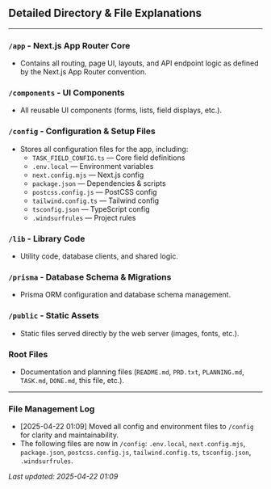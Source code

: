 ## Detailed Directory & File Explanations

---

### `/app` - Next.js App Router Core
*   Contains all routing, page UI, layouts, and API endpoint logic as defined by the Next.js App Router convention.

### `/components` - UI Components
*   All reusable UI components (forms, lists, field displays, etc.).

### `/config` - Configuration & Setup Files
*   Stores all configuration files for the app, including:
    *   `TASK_FIELD_CONFIG.ts` — Core field definitions
    *   `.env.local` — Environment variables
    *   `next.config.mjs` — Next.js config
    *   `package.json` — Dependencies & scripts
    *   `postcss.config.js` — PostCSS config
    *   `tailwind.config.ts` — Tailwind config
    *   `tsconfig.json` — TypeScript config
    *   `.windsurfrules` — Project rules

### `/lib` - Library Code
*   Utility code, database clients, and shared logic.

### `/prisma` - Database Schema & Migrations
*   Prisma ORM configuration and database schema management.

### `/public` - Static Assets
*   Static files served directly by the web server (images, fonts, etc.).

### Root Files
*   Documentation and planning files (`README.md`, `PRD.txt`, `PLANNING.md`, `TASK.md`, `DONE.md`, this file, etc.).

---

### File Management Log
*   [2025-04-22 01:09] Moved all config and environment files to `/config` for clarity and maintainability.
*   The following files are now in `/config`: `.env.local`, `next.config.mjs`, `package.json`, `postcss.config.js`, `tailwind.config.ts`, `tsconfig.json`, `.windsurfrules`.

_Last updated: 2025-04-22 01:09_
